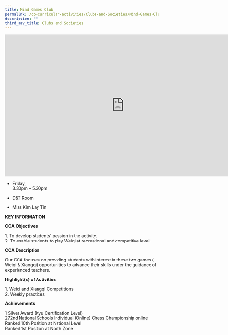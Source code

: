 ```yaml
---
title: Mind Games Club
permalink: /co-curricular-activities/Clubs-and-Societies/Mind-Games-Club/
description: ""
third_nav_title: Clubs and Societies
---
```

<iframe allowfullscreen="true" height="467" width="780" frameborder="0" src="https://docs.google.com/presentation/d/e/2PACX-1vQoYrEUKtiiszU3VpuAuH8JTEeh_IfU4qNzU8XNP7HdJy2MLBksWk98O8MBUjiFOAWwJEmLTgI0sauN/embed?start=true&amp;loop=true&amp;delayms=5000"></iframe>

*   Friday,  
    3.30pm – 5.30pm

*   D&amp;T Room

*   Miss Kim Lay Tin
		
**KEY INFORMATION**

**CCA Objectives**

1\. To develop students’ passion in the activity.<br>
2\. To enable students to play Weiqi at recreational and competitive level.

**CCA Description**

Our CCA focuses on providing students with interest in these two games ( Weiqi &amp; Xiangqi) opportunities to advance their skills under the guidance of experienced teachers.

**Highlight(s) of Activities**

1\. Weiqi and Xiangqi Competitions<br>
2\. Weekly practices

**Achievements**

1 Silver Award (Kyu Certification Level)&nbsp;<br>
272nd National Schools Individual (Online) Chess Championship online&nbsp;  <br>
Ranked 10th Position at National Level  <br>
Ranked 1st Position at North Zone